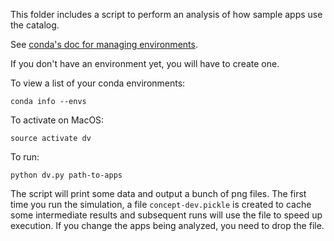 This folder includes a script to perform an analysis of how sample apps
use the catalog.

See [conda's doc for managing environments](https://conda.io/docs/user-guide/tasks/manage-environments.html).

If you don't have an environment yet, you will have to create one.

To view a list of your conda environments:
```
conda info --envs
```

To activate on MacOS:
```
source activate dv
```

To run:
```
python dv.py path-to-apps
```

The script will print some data and output a bunch of png files.
The first time you run the simulation, a file `concept-dev.pickle` is created
to cache some intermediate results and subsequent runs will use the
file to speed up execution. If you change the apps being analyzed, you need
to drop the file.
